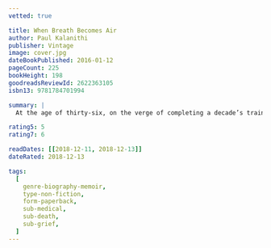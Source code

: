 ```yaml
---
vetted: true

title: When Breath Becomes Air
author: Paul Kalanithi
publisher: Vintage
image: cover.jpg
dateBookPublished: 2016-01-12
pageCount: 225
bookHeight: 198
goodreadsReviewId: 2622363105
isbn13: 9781784701994

summary: |
  At the age of thirty-six, on the verge of completing a decade’s training as a neurosurgeon, Paul Kalanithi was diagnosed with inoperable lung cancer. One day he was a doctor treating the dying, the next he was a patient struggling to live. When Breath Becomes Air chronicles Kalanithi’s transformation from a medical student asking what makes a virtuous and meaningful life into a neurosurgeon working in the core of human identity – the brain – and finally into a patient and a new father.

rating5: 5
rating7: 6

readDates: [[2018-12-11, 2018-12-13]]
dateRated: 2018-12-13

tags:
  [
    genre-biography-memoir,
    type-non-fiction,
    form-paperback,
    sub-medical,
    sub-death,
    sub-grief,
  ]
---
```

